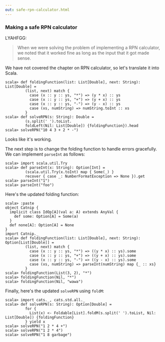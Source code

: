 ```yaml
---
out: safe-rpn-calculator.html
---
```


### Making a safe RPN calculator

LYAHFGG:

> When we were solving the problem of implementing a RPN calculator, we noted that it worked fine as long as the input that it got made sense.

We have not covered the chapter on RPN calculator,
so let's translate it into Scala.

```console:new
scala> def foldingFunction(list: List[Double], next: String): List[Double] =
         (list, next) match {
           case (x :: y :: ys, "*") => (y * x) :: ys
           case (x :: y :: ys, "+") => (y + x) :: ys
           case (x :: y :: ys, "-") => (y - x) :: ys
           case (xs, numString) => numString.toInt :: xs
         }
scala> def solveRPN(s: String): Double =
         (s.split(' ').toList.
         foldLeft(Nil: List[Double]) {foldingFunction}).head
scala> solveRPN("10 4 3 + 2 * -")
```

Looks like it's working.

The next step is to change the folding function to handle errors gracefully. We can implement `parseInt` as follows:


```console
scala> import scala.util.Try
scala> def parseInt(x: String): Option[Int] =
         (scala.util.Try(x.toInt) map { Some(_) }
         recover { case _: NumberFormatException => None }).get
scala> parseInt("1")
scala> parseInt("foo")
```

Here's the updated folding function:

```console
scala> :paste
object Catnip {
  implicit class IdOp[A](val a: A) extends AnyVal {
    def some: Option[A] = Some(a)
  }
  def none[A]: Option[A] = None
}
import Catnip._
scala> def foldingFunction(list: List[Double], next: String): Option[List[Double]] =
         (list, next) match {
           case (x :: y :: ys, "*") => ((y * x) :: ys).some
           case (x :: y :: ys, "+") => ((y + x) :: ys).some
           case (x :: y :: ys, "-") => ((y - x) :: ys).some
           case (xs, numString) => parseInt(numString) map {_ :: xs}
         }
scala> foldingFunction(List(3, 2), "*")
scala> foldingFunction(Nil, "*")
scala> foldingFunction(Nil, "wawa")
```

Finally, here's the updated `solveRPN` using `foldM`:

```console
scala> import cats._, cats.std.all._
scala> def solveRPN(s: String): Option[Double] =
         for {
           List(x) <- Foldable[List].foldM(s.split(' ').toList, Nil: List[Double]) {foldingFunction}
         } yield x
scala> solveRPN("1 2 * 4 +")
scala> solveRPN("1 2 * 4")
scala> solveRPN("1 8 garbage")
```
